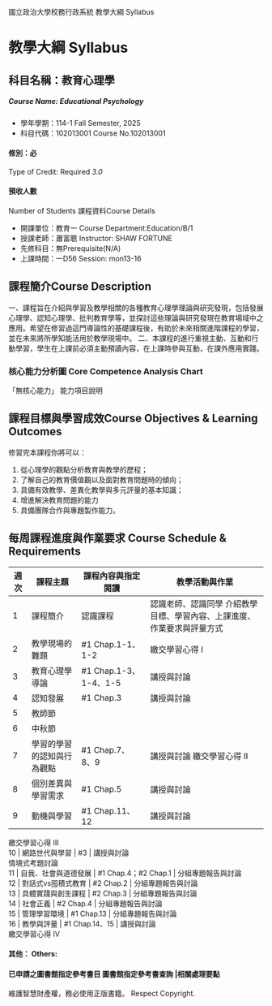 國立政治大學校務行政系統 教學大綱 Syllabus
# 教學大綱 Syllabus
##  科目名稱：教育心理學
#####  Course Name: Educational Psychology
  * 學年學期：114-1 Fall Semester, 2025 
  * 科目代碼：102013001 Course No.102013001
#### 修別：必
Type of Credit: Required 
_3.0_
#### 預收人數
Number of Students
課程資料Course Details
  * 開課單位：教育一 Course Department:Education/B/1 
  * 授課老師：蕭富聰 Instructor: SHAW FORTUNE 
  * 先修科目：無Prerequisite(N/A)
  * 上課時間：一D56 Session: mon13-16
##  課程簡介Course Description
一、課程旨在介紹與學習及教學相關的各種教育心理學理論與研究發現，包括發展心理學、認知心理學、批判教育學等，並探討這些理論與研究發現在教育場域中之應用。希望在修習過這門導論性的基礎課程後，有助於未來相關進階課程的學習，並在未來將所學知能活用於教學現場中。
二、本課程的進行重視主動、互動和行動學習，學生在上課前必須主動預讀內容，在上課時參與互動，在課外應用實踐。
###  核心能力分析圖 Core Competence Analysis Chart
「無核心能力」 
能力項目說明
##  課程目標與學習成效Course Objectives & Learning Outcomes 
修習完本課程你將可以：  
1. 從心理學的觀點分析教育與教學的歷程；  
2. 了解自己的教育價值觀以及面對教育問題時的傾向；  
3. 具備有效教學、差異化教學與多元評量的基本知識；  
4. 增進解決教育問題的能力  
5. 具備團隊合作與專題製作能力。
##  每周課程進度與作業要求 Course Schedule & Requirements
週次 |  課程主題 |  課程內容與指定閱讀 |  教學活動與作業  
---|---|---|---  
1 |  課程簡介 |  認識課程 |  認識老師、認識同學 介紹教學目標、學習內容、上課進度、作業要求與評量方式  
2 |  教學現場的難題 |  #1 Chap.1-1、1-2 |  繳交學習心得 I  
3 |  教育心理學導論 |  #1 Chap.1-3、1-4、1-5 |  講授與討論  
4 |  認知發展 |  #1 Chap.3 |  講授與討論  
5 |  教師節 |  |   
6 |  中秋節 |  |   
7 | 學習的學習的認知與行為觀點 |  #1 Chap.7、8、9 |  講授與討論 繳交學習心得 II  
8 | 個別差異與學習需求 | #1 Chap.5 |  講授與討論  
9 |  動機與學習 |  #1 Chap.11、12 |  講授與討論  
繳交學習心得 III  
10 |  網路世代與學習 |  #3 |  講授與討論  
情境式考題討論  
11 | 自我、社會與道德發展 |  #1 Chap.4；#2 Chap.1 | 分組專題報告與討論  
12 |  對話式vs囤積式教育 |  #2 Chap.2 |  分組專題報告與討論  
13 |  具體實踐與創生課程 |  #2 Chap.3 |  分組專題報告與討論  
14 |  社會正義 |  #2 Chap.4 |  分組專題報告與討論  
15 |  管理學習環境 |  #1 Chap.13 |  分組專題報告與討論  
16 |  教學與評量 |  #1 Chap.14、15 |  講授與討論  
繳交學習心得 IV  
####  其他： Others:
####  已申請之圖書館指定參考書目  圖書館指定參考書查詢 |相關處理要點
維護智慧財產權，務必使用正版書籍。 Respect Copyright.